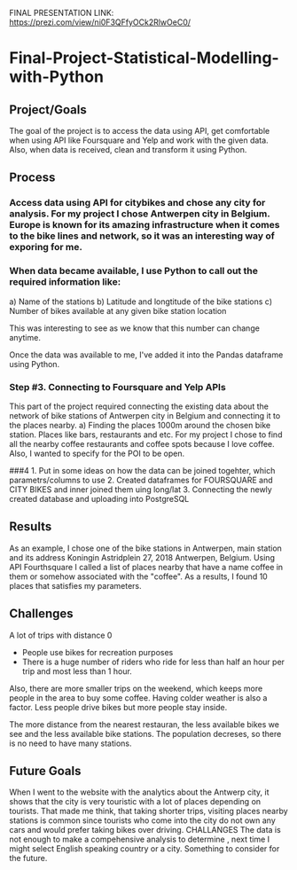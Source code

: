 FINAL PRESENTATION LINK: https://prezi.com/view/ni0F3QFfyOCk2RlwOeC0/


# Final-Project-Statistical-Modelling-with-Python

## Project/Goals
The goal of the project is to access the data using API, get comfortable when using API like Foursquare and Yelp and work with the given data. Also, when data is received, clean and transform it using Python. 

## Process
### Access data using API for citybikes and chose any city for analysis. For my project I chose Antwerpen city in Belgium. Europe is known for its amazing infrastructure when it comes to the bike lines and network, so it was an interesting way of exporing for me. 

### When data became available, I use Python to call out the required information like: 
a) Name of the stations
b) Latitude and longtitude of the bike stations 
c) Number of bikes available at any given bike station location

This was interesting to see as we know that this number can change anytime.

Once the data was available to me, I've added it into the Pandas dataframe using Python.

### Step #3. Connecting to Foursquare and Yelp APIs
This part of the project required connecting the existing data about the network of bike stations of Antwerpen city in Belgium and connecting it to the places nearby. 
a) Finding the places 1000m around the chosen bike station. Places like bars, restaurants and etc. For my project I chose to find all the nearby coffee restaurants and coffee spots because I love coffee. Also, I wanted to specify for the POI to be open. 

###4 1. Put in some ideas on how the data can be joined togehter, which parametrs/columns to use
2. Created dataframes for FOURSQUARE and CITY BIKES and inner joined them uing long/lat
3. Connecting the newly created database and uploading into PostgreSQL

## Results
As an example, I chose one of the bike stations in  Antwerpen, main station and its address Koningin Astridplein 27, 2018 Antwerpen, Belgium. Using API Fourthsquare I called a list of places nearby that have a name coffee in them or somehow associated with the "coffee". As a results, I found 10 places that satisfies my parameters.

## Challenges 
 A lot of trips with distance 0
 - People use bikes for recreation purposes
- There is a huge number of riders who ride for less than half an hour per trip and most less than 1 hour.

Also, there are more smaller trips on the weekend, which keeps more people in the area to buy some coffee.  Having colder weather is also a factor. Less people drive bikes but more people stay inside. 

The more distance from the nearest restauran, the less available bikes we see and the less available bike stations. The population decreses, so there is no need to have many stations. 

## Future Goals
When I went to the website with the analytics about the Antwerp city, it shows that the city is very touristic with a lot of places depending on tourists. That made me think, that taking shorter trips, visiting places nearby stations is common since tourists who come into the city do not own any cars and would prefer taking bikes over driving. 
CHALLANGES
The data is not enough to make a compehensive analysis to determine , next time I might select English speaking country or a city. Something to consider for the future.
